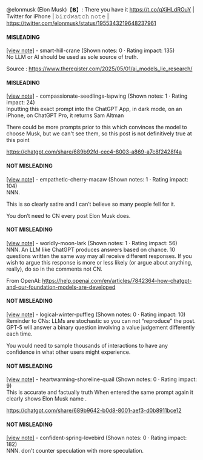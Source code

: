 @elonmusk (Elon Musk)【𝗕】: There you have it https://t.co/qXjHLdROuY | Twitter for iPhone | 𝚋𝚒𝚛𝚍𝚠𝚊𝚝𝚌𝚑 𝚗𝚘𝚝𝚎 | https://twitter.com/elonmusk/status/1955343219648237961

#### MISLEADING

[[view note]](https://x.com/i/birdwatch/n/1955358157691068665) - smart-hill-crane (Shown notes: 0 · Rating impact: 135)\
No LLM or AI should be used as sole  source of truth. 

Source :
https://www.theregister.com/2025/05/01/ai_models_lie_research/

#### MISLEADING

[[view note]](https://x.com/i/birdwatch/n/1955347830899609877) - compassionate-seedlings-lapwing (Shown notes: 1 · Rating impact: 24)\
Inputting this exact prompt into the ChatGPT App, in dark mode, on an iPhone, on ChatGPT Pro, it returns Sam Altman

There could be more prompts prior to this which convinces the model to choose Musk, but we can't see them, so this post is not definitively true at this point

https://chatgpt.com/share/689b92fd-cec4-8003-a869-a7c8f2428f4a

#### NOT MISLEADING

[[view note]](https://x.com/i/birdwatch/n/1955610976998310080) - empathetic-cherry-macaw (Shown notes: 1 · Rating impact: 104)\
NNN. 

This is so clearly satire and I can’t believe so many people fell for it. 

You don’t need to CN every post Elon Musk does. 

#### NOT MISLEADING

[[view note]](https://x.com/i/birdwatch/n/1955392945856622960) - worldly-moon-lark (Shown notes: 1 · Rating impact: 56)\
NNN. An LLM like ChatGPT produces answers based on chance. 10 questions written the same way may all receive different responses. If you wish to argue this response is more or less likely (or argue about anything, really), do so in the comments not CN.

From OpenAI:
https://help.openai.com/en/articles/7842364-how-chatgpt-and-our-foundation-models-are-developed

#### NOT MISLEADING

[[view note]](https://x.com/i/birdwatch/n/1955373181013033101) - logical-winter-puffleg (Shown notes: 0 · Rating impact: 10)\
Reminder to CNs: LLMs are stochastic so you can not “reproduce” the post. GPT-5 will answer a binary question involving a value judgement differently each time.

You would need to sample thousands of interactions to have any confidence in what other users might experience.

#### NOT MISLEADING

[[view note]](https://x.com/i/birdwatch/n/1955352346889777315) - heartwarming-shoreline-quail (Shown notes: 0 · Rating impact: 9)\
This is accurate and factually truth
When entered the same prompt again it clearly shows Elon Musk name . 

https://chatgpt.com/share/689b9642-b0d8-8001-aef3-d0b8911bce12


#### NOT MISLEADING

[[view note]](https://x.com/i/birdwatch/n/1955349563814056419) - confident-spring-lovebird (Shown notes: 0 · Rating impact: 182)\
NNN. don't counter speculation with more speculation.
